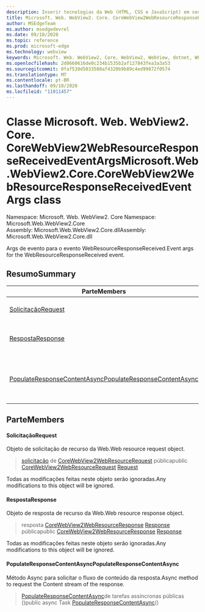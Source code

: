 ```yaml
---
description: Inserir tecnologias da Web (HTML, CSS e JavaScript) em seus aplicativos nativos com o controle WebView2 do Microsoft Edge
title: Microsoft. Web. WebView2. Core. CoreWebView2WebResourceResponseReceivedEventArgs
author: MSEdgeTeam
ms.author: msedgedevrel
ms.date: 09/10/2020
ms.topic: reference
ms.prod: microsoft-edge
ms.technology: webview
keywords: Microsoft. Web. WebView2, Core, WebView2, WebView, dotnet, WPF, WinForms, app, Edge, CoreWebView2, CoreWebView2Controller, controle do navegador, Edge HTML, Microsoft. Web. WebView2. Core. CoreWebView2WebResourceResponseReceivedEventArgs
ms.openlocfilehash: 2d0660616de0c234b1535b2af127843fea3a3a53
ms.sourcegitcommit: 0faf538d5033508af4320b9b89c4ed99872f0574
ms.translationtype: MT
ms.contentlocale: pt-BR
ms.lasthandoff: 09/10/2020
ms.locfileid: "11011457"
---
```

# <span data-ttu-id="34fe4-104">Classe Microsoft. Web. WebView2. Core. CoreWebView2WebResourceResponseReceivedEventArgs</span><span class="sxs-lookup"><span data-stu-id="34fe4-104">Microsoft.Web.WebView2.Core.CoreWebView2WebResourceResponseReceivedEventArgs class</span></span> 

<span data-ttu-id="34fe4-105">Namespace: Microsoft. Web. WebView2. Core </span><span class="sxs-lookup"><span data-stu-id="34fe4-105">Namespace: Microsoft.Web.WebView2.Core</span></span>\
<span data-ttu-id="34fe4-106">Assembly: Microsoft.Web.WebView2.Core.dll</span><span class="sxs-lookup"><span data-stu-id="34fe4-106">Assembly: Microsoft.Web.WebView2.Core.dll</span></span>

<span data-ttu-id="34fe4-107">Args de evento para o evento WebResourceResponseReceived.</span><span class="sxs-lookup"><span data-stu-id="34fe4-107">Event args for the WebResourceResponseReceived event.</span></span>

## <span data-ttu-id="34fe4-108">Resumo</span><span class="sxs-lookup"><span data-stu-id="34fe4-108">Summary</span></span>

 <span data-ttu-id="34fe4-109">Parte</span><span class="sxs-lookup"><span data-stu-id="34fe4-109">Members</span></span>                        | <span data-ttu-id="34fe4-110">Descrições</span><span class="sxs-lookup"><span data-stu-id="34fe4-110">Descriptions</span></span>
--------------------------------|---------------------------------------------
[<span data-ttu-id="34fe4-111">Solicitação</span><span class="sxs-lookup"><span data-stu-id="34fe4-111">Request</span></span>](#request) | <span data-ttu-id="34fe4-112">Objeto de solicitação de recurso da Web.</span><span class="sxs-lookup"><span data-stu-id="34fe4-112">Web resource request object.</span></span>
[<span data-ttu-id="34fe4-113">Resposta</span><span class="sxs-lookup"><span data-stu-id="34fe4-113">Response</span></span>](#response) | <span data-ttu-id="34fe4-114">Objeto de resposta de recurso da Web.</span><span class="sxs-lookup"><span data-stu-id="34fe4-114">Web resource response object.</span></span>
[<span data-ttu-id="34fe4-115">PopulateResponseContentAsync</span><span class="sxs-lookup"><span data-stu-id="34fe4-115">PopulateResponseContentAsync</span></span>](#populateresponsecontentasync) | <span data-ttu-id="34fe4-116">Método Async para solicitar o fluxo de conteúdo da resposta.</span><span class="sxs-lookup"><span data-stu-id="34fe4-116">Async method to request the Content stream of the response.</span></span>

## <span data-ttu-id="34fe4-117">Parte</span><span class="sxs-lookup"><span data-stu-id="34fe4-117">Members</span></span>

#### <span data-ttu-id="34fe4-118">Solicitação</span><span class="sxs-lookup"><span data-stu-id="34fe4-118">Request</span></span> 

<span data-ttu-id="34fe4-119">Objeto de solicitação de recurso da Web.</span><span class="sxs-lookup"><span data-stu-id="34fe4-119">Web resource request object.</span></span>

> <span data-ttu-id="34fe4-120">[solicitação](#request) de [CoreWebView2WebResourceRequest](microsoft-web-webview2-core-corewebview2webresourcerequest.md) pública</span><span class="sxs-lookup"><span data-stu-id="34fe4-120">public [CoreWebView2WebResourceRequest](microsoft-web-webview2-core-corewebview2webresourcerequest.md) [Request](#request)</span></span>

<span data-ttu-id="34fe4-121">Todas as modificações feitas neste objeto serão ignoradas.</span><span class="sxs-lookup"><span data-stu-id="34fe4-121">Any modifications to this object will be ignored.</span></span>

#### <span data-ttu-id="34fe4-122">Resposta</span><span class="sxs-lookup"><span data-stu-id="34fe4-122">Response</span></span> 

<span data-ttu-id="34fe4-123">Objeto de resposta de recurso da Web.</span><span class="sxs-lookup"><span data-stu-id="34fe4-123">Web resource response object.</span></span>

> <span data-ttu-id="34fe4-124">resposta [CoreWebView2WebResourceResponse](microsoft-web-webview2-core-corewebview2webresourceresponse.md) [Response](#response) pública</span><span class="sxs-lookup"><span data-stu-id="34fe4-124">public [CoreWebView2WebResourceResponse](microsoft-web-webview2-core-corewebview2webresourceresponse.md) [Response](#response)</span></span>

<span data-ttu-id="34fe4-125">Todas as modificações feitas neste objeto serão ignoradas.</span><span class="sxs-lookup"><span data-stu-id="34fe4-125">Any modifications to this object will be ignored.</span></span>

#### <span data-ttu-id="34fe4-126">PopulateResponseContentAsync</span><span class="sxs-lookup"><span data-stu-id="34fe4-126">PopulateResponseContentAsync</span></span> 

<span data-ttu-id="34fe4-127">Método Async para solicitar o fluxo de conteúdo da resposta.</span><span class="sxs-lookup"><span data-stu-id="34fe4-127">Async method to request the Content stream of the response.</span></span>

> <span data-ttu-id="34fe4-128">[PopulateResponseContentAsync](#populateresponsecontentasync)de tarefas assíncronas públicas ()</span><span class="sxs-lookup"><span data-stu-id="34fe4-128">public async Task [PopulateResponseContentAsync](#populateresponsecontentasync)()</span></span>

